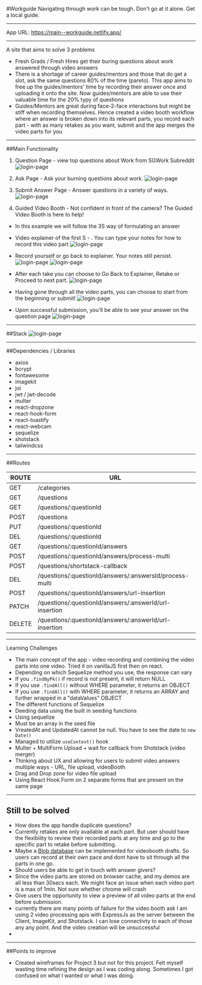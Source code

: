 #Workguide
Navigating through work can be tough.
Don't go at it alone. Get a local guide.
___
App URL: https://main--workguide.netlify.app/
___
A site that aims to solve 3 problems
- Fresh Grads / Fresh Hires get their buring questions about work answered through video answers
- There is a shortage of career guides/mentors and those that do get a slot, ask the same questions 80% of the time (pareto). This app aims to free up the guides/mentors' time by recording their answer once and uploading it onto the site. Now guides/mentors are able to use their valuable time for the 20% typy of questions
- Guides/Mentors are great during face-2-face interactions but might be stiff when recording themselves. Hence created a video booth workflow where an answer is broken down into its relevant parts, you record each part - with as many retakes as you want, submit and the app merges the video parts for you
___
##Main Functionality
1) Question Page - view top questions about Work from SGWork Subreddit
![login-page](./README%20Images/QuestionPage.png)

2) Ask Page - Ask your burning questions about work.
![login-page](./README%20Images/AskPage.png)

3) Submit Answer Page - Answer questions in a variety of ways.
![login-page](./README%20Images/SubmitAnswer.png)

4) Guided Video Booth - Not confident in front of the camera? The Guided Video Booth is here to help!

- In this example we will follow the 3S way of formulating an answer

- Video explainer of the first S - . You can type your notes for how to record this video part
![login-page](./README%20Images/VideoBooth1.png)

- Record yourself or go back to explainer. Your notes still persist.
![login-page](./README%20Images/VideoBooth2.png) 
![login-page](./README%20Images/VideoBooth3.png)

- After each take you can choose to Go Back to Explainer, Retake or Proceed to next part.
![login-page](./README%20Images/VideoBooth4.png)

- Having gone through all the video parts, you can choose to start from the beginning or submit!
![login-page](./README%20Images/VideoBooth5.png)
- Upon successful submission, you'll be able to see your answer on the question page
![login-page](./README%20Images/VideoBooth6.png)
___
##Stack
![login-page](./README%20Images/PERN.png)
___
##Dependencies / Libraries
- axios
- bcrypt
- fontawesome
- imagekit
- joi
- jwt / jwt-decode
- multer
- react-dropzone
- react-hook-form
- react-toastify
- react-webcam
- sequelize
- shotstack
- tailwindcss
___
##Routes

| ROUTE  | URL                                                     |
|--------|---------------------------------------------------------|
| GET    | /categories                                             |
| GET    | /questions                                              |
| GET    | /questions/:questionId                                  |
| POST   | /questions                                              |
| PUT    | /questions/:questionId                                  |
| DEL    | /questions/:questionId                                  |
| GET    | /questions/:questionId/answers                          |
| POST   | /questions/:questionId/answers/process-multi            |
| POST   | /questions/shortstack-callback                          |
| DEL    | /questions/:questionId/answers/:answersId/process-multi |
| POST   | /questions/:questionId/answers/url-insertion            |
| PATCH  | /questions/:questionId/answers/:answerId/url-insertion  |
| DELETE | /questions/:questionId/answers/:answerId/url-insertion  |
___
Learning Challenges
- The main concept of the app - video recording and combining the video parts into one video. Tried it on vanillaJS first then on react.
- Depending on which Sequelize method you use, the response can vary
- If you `.findByPk()` if record is not present, it will return NULL
- If you use `.findAll()` without WHERE parameter, it returns an OBJECT
- If you use `.findAll()` with WHERE parameter, it returns an ARRAY and further wrapped in a "dataValues" OBJECT
- The different functions of Sequelize
- Deeding data using the built in seeding functions
- Using sequelize
- Must be an array in the seed file
- VreatedAt and UpdatedAt cannot be null. You have to see the date to `new Date()`
- Managed to utilize `useContext()` hook
- Multer + MultiForm Upload + wait for callback from Shotstack (video merger)
- Thinking about UX and allowing for users to submit video answers multiple ways - URL, file upload, videoBooth
- Drag and Drop zone for video file upload
- Using React Hook Form on 2 separate forms that are present on the same page
___
## Still to be solved
- How does the app handle duplicate questions?
- Currently retakes are only available at each part. But user should have the flexibility to review their recorded parts at any time and go to the specific part to retake before submitting.
- Maybe a [Blob database](https://azure.microsoft.com/en-gb/products/storage/blobs/?&ef_id=CjwKCAjw8JKbBhBYEiwAs3sxN3dnObSXFjqeAK3FBYWWvLyqsi_TVXSsWmOqP8iDdoRaw-nHZlI5yxoCj_oQAvD_BwE:G:s&OCID=AIDcmm9uk3nhei_SEM_CjwKCAjw8JKbBhBYEiwAs3sxN3dnObSXFjqeAK3FBYWWvLyqsi_TVXSsWmOqP8iDdoRaw-nHZlI5yxoCj_oQAvD_BwE:G:s&gclid=CjwKCAjw8JKbBhBYEiwAs3sxN3dnObSXFjqeAK3FBYWWvLyqsi_TVXSsWmOqP8iDdoRaw-nHZlI5yxoCj_oQAvD_BwE) can be implemented for videobooth drafts. So users can record at their own pace and dont have to sit through all the parts in one go.
- Should users be able to get in touch with answer givers?
- Since the video parts are stored on browser cache, and my demos are all less than 30secs each. We might face an issue when each video part is a max of 1min. Not sure whether chrome will crash
- Give users the opportunity to view a preview of all video parts at the end before submission.
- currently there are many points of failure for the video booth ask I am using 2 video processing apis with ExpressJs as the server between the Client, ImageKit, and Shotstack. I can lose connectivty to each of those any any point. And the video creation will be unsuccessful
- 
___
##Points to improve
- Created wireframes for Project 3 but not for this project. Felt myself wasting time refining the design as I was coding along. Sometimes I got confused on what I wanted or what I was doing.

